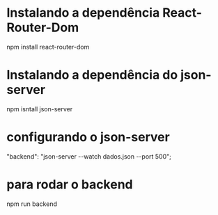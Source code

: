 # Instalando a dependência React-Router-Dom

npm install react-router-dom

# Instalando a dependência do json-server

npm isntall json-server

# configurando o json-server

"backend": "json-server --watch dados.json --port 500";

# para rodar o backend
npm run backend